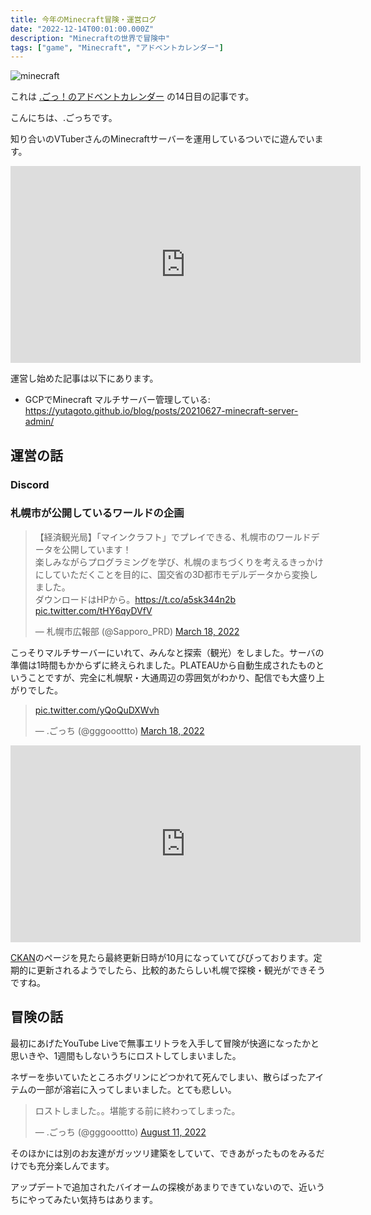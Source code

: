 ```yaml
---
title: 今年のMinecraft冒険・運営ログ
date: "2022-12-14T00:01:00.000Z"
description: "Minecraftの世界で冒険中"
tags: ["game", "Minecraft", "アドベントカレンダー"]
---
```


![minecraft](/blog/assets/images//posts/20221214-playing-minecraft/minecraft.png)

これは [.ごっ！のアドベントカレンダー](https://adventar.org/calendars/8199) の14日目の記事です。

こんにちは、.ごっちです。

知り合いのVTuberさんのMinecraftサーバーを運用しているついでに遊んでいます。

<iframe width="560" height="315" src="https://www.youtube.com/embed/1s-17rX5zPM" title="YouTube video player" frameborder="0" allow="accelerometer; autoplay; clipboard-write; encrypted-media; gyroscope; picture-in-picture" allowfullscreen></iframe>

運営し始めた記事は以下にあります。

- GCPでMinecraft マルチサーバー管理している: https://yutagoto.github.io/blog/posts/20210627-minecraft-server-admin/

## 運営の話

### Discord

### 札幌市が公開しているワールドの企画

<blockquote class="twitter-tweet"><p lang="ja" dir="ltr">【経済観光局】「マインクラフト」でプレイできる、札幌市のワールドデータを公開しています！<br>楽しみながらプログラミングを学び、札幌のまちづくりを考えるきっかけにしていただくことを目的に、国交省の3D都市モデルデータから変換しました。<br>ダウンロードはHPから。<a href="https://t.co/a5sk344n2b">https://t.co/a5sk344n2b</a> <a href="https://t.co/tHY6qyDVfV">pic.twitter.com/tHY6qyDVfV</a></p>&mdash; 札幌市広報部 (@Sapporo_PRD) <a href="https://twitter.com/Sapporo_PRD/status/1504653826732662792?ref_src=twsrc%5Etfw">March 18, 2022</a></blockquote>

こっそりマルチサーバーにいれて、みんなと探索（観光）をしました。サーバの準備は1時間もかからずに終えられました。PLATEAUから自動生成されたものということですが、完全に札幌駅・大通周辺の雰囲気がわかり、配信でも大盛り上がりでした。

<blockquote class="twitter-tweet"><p lang="zxx" dir="ltr"><a href="https://t.co/yQoQuDXWvh">pic.twitter.com/yQoQuDXWvh</a></p>&mdash; .ごっち (@gggooottto) <a href="https://twitter.com/gggooottto/status/1504773773769256967?ref_src=twsrc%5Etfw">March 18, 2022</a></blockquote>

<iframe width="560" height="315" src="https://www.youtube.com/embed/Mkp1KY0gy80" title="YouTube video player" frameborder="0" allow="accelerometer; autoplay; clipboard-write; encrypted-media; gyroscope; picture-in-picture" allowfullscreen></iframe>

[CKAN](https://ckan.pf-sapporo.jp/dataset/minecraft)のページを見たら最終更新日時が10月になっていてびびっております。定期的に更新されるようでしたら、比較的あたらしい札幌で探検・観光ができそうですね。

## 冒険の話

最初にあげたYouTube Liveで無事エリトラを入手して冒険が快適になったかと思いきや、1週間もしないうちにロストしてしまいました。

ネザーを歩いていたところホグリンにどつかれて死んでしまい、散らばったアイテムの一部が溶岩に入ってしまいました。とても悲しい。

<blockquote class="twitter-tweet"><p lang="ja" dir="ltr">ロストしました。。堪能する前に終わってしまった。</p>&mdash; .ごっち (@gggooottto) <a href="https://twitter.com/gggooottto/status/1557716562198802432?ref_src=twsrc%5Etfw">August 11, 2022</a></blockquote>

そのほかには別のお友達がガッツリ建築をしていて、できあがったものをみるだけでも充分楽しんでます。

アップデートで追加されたバイオームの探検があまりできていないので、近いうちにやってみたい気持ちはあります。
